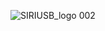 
![SIRIUSB_logo 002](https://user-images.githubusercontent.com/29441772/231941028-5b73963b-a37e-48b8-8294-e62e340d0fe1.png)
